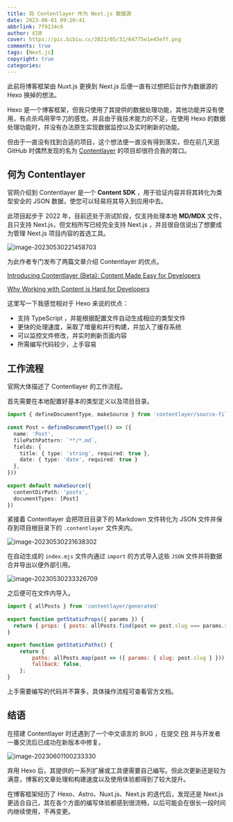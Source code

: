 ```yaml
---
title: 将 Contentlayer 作为 Next.js 数据源
date: 2023-06-01 09:20:41
abbrlink: 7f9134c6
author: 幻非
cover: https://pic.bibiu.cc/2023/05/31/64775e1e45eff.png
comments: true
tags: [Next.js]
copyright: true
categories: 
---
```


此前将博客框架由 Nuxt.js 更换到 Next.js 后便一直有过想把后台作为数据源的 Hexo 换掉的想法。

Hexo 是一个博客框架，但我只使用了其提供的数据处理功能，其他功能并没有使用，有点杀鸡用宰牛刀的感觉。并且由于我技术能力的不足，在使用 Hexo 的数据处理功能时，并没有办法原生实现数据监控以及实时刷新的功能。

但由于一直没有找到合适的项目，这个想法便一直没有得到落实，但在前几天逛 GitHub 时偶然发现的名为 [Contentlayer](https://github.com/contentlayerdev/contentlayer) 的项目却很符合我的胃口。

## 何为 Contentlayer 

官网介绍到 Contentlayer 是一个 **Content SDK** ，用于验证内容并将其转化为类型安全的 JSON 数据，使您可以轻易将其导入到应用中去。

此项目起步于 2022 年，目前还处于测试阶段，仅支持处理本地 **MD/MDX** 文件，且只支持 Next.js，但文档所写已经完全支持 Next.js ，并且很自信说出了想要成为管理 Next.js 项目内容的首选工具。

![image-20230530221458703](https://pic.bibiu.cc/2023/05/31/64772d8817e24.png)

为此作者专门发布了两篇文章介绍 Contentlayer 的优点。

[Introducing Contentlayer (Beta): Content Made Easy for Developers](https://www.contentlayer.dev/blog/beta)

[Why Working with Content is Hard for Developers](https://www.contentlayer.dev/blog/working-with-content-is-hard-for-developers)

这里写一下我感觉相对于 Hexo 来说的优点：

-   支持 TypeScript ，并能根据配置文件自动生成相应的类型文件
-   更快的处理速度，采取了增量和并行构建，并加入了缓存系统
-   可以监控文件修改，并实时刷新页面内容
-   所需编写代码较少，上手容易

## 工作流程

官网大体描述了 Contentlayer 的工作流程。

首先需要在本地配置好基本的类型定义以及项目目录。

```typescript
import { defineDocumentType, makeSource } from 'contentlayer/source-files'
 
const Post = defineDocumentType(() => ({
  name: 'Post',
  filePathPattern: `**/*.md`,
  fields: {
    title: { type: 'string', required: true },
    date: { type: 'date', required: true }
  },
}))
 
export default makeSource({
  contentDirPath: 'posts',
  documentTypes: [Post]
})
```

紧接着 Contentlayer 会把项目目录下的 Markdown 文件转化为 JSON 文件并保存到项目根目录下的 `.contentlayer` 文件夹内。

![image-20230530231638302](https://pic.bibiu.cc/2023/05/31/64772dd0bbf3a.png)

在自动生成的 `index.mjs` 文件内通过 `import` 的方式导入这些 `JSON` 文件并将数据合并导出以便外部引用。

![image-20230530233326709](https://pic.bibiu.cc/2023/05/31/64772d883adf6.png)

之后便可在文件内导入。

```javascript
import { allPosts } from 'contentlayer/generated'
 
export function getStaticProps({ params }) {
  return { props: { posts: allPosts.find(post => post.slug === params.slug) } }
}

export function getStaticPaths() {
    return {
        paths: allPosts.map(post => ({ params: { slug: post.slug } })),
        fallback: false,
    };
}
```

上手需要编写的代码并不算多，具体操作流程可查看官方文档。

## 结语

在搭建 Contentlayer 时还遇到了一个中文语言的 BUG ，在提交 [PR](https://github.com/contentlayerdev/contentlayer/pull/470) 并与开发者一番交流后已成功在新版本中修复。

![image-20230601100233330](https://pic.bibiu.cc/2023/06/01/6477fb5f32c86.png)

弃用 Hexo 后，其提供的一系列扩展或工具便需要自己编写。但此次更新还是较为满意，博客的文章处理和构建速度以及使用体验都得到了较大提升。

在博客框架经历了 Hexo、Astro、Nuxt.js、Next.js 的迭代后，发现还是 Next.js 更适合自己，其在各个方面的编写体验都感到很流畅，以后可能会在很长一段时间内继续使用，不再变更。